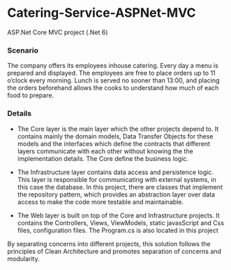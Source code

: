 # Catering-Service-ASPNet-MVC

ASP.Net Core MVC project (.Net 6)

### Scenario

The company offers its employees inhouse catering. Every day a menu is
prepared and displayed. The employees are free to place orders up to 11 o’clock every
morning. Lunch is served no sooner than 13:00, and placing the orders beforehand allows the
cooks to understand how much of each food to prepare.

### Details

* The Core layer is the main layer which the other projects depend to. It contains mainly the 
domain models, Data Transfer Objects for these models and the interfaces which
define the contracts that different layers communicate with each other without knowing the
the implementation details. The Core define the business logic.

* The Infrastructure layer contains data access and persistence logic. This layer is 
responsible for communicating with external systems, in this case the database.
In this project, there are classes that implement the repository pattern, which 
provides an abstraction layer over data access to make the code more testable and 
maintainable.

* The Web layer is built on top of the Core and Infrastructure projects. It contains
the Controllers, Views, ViewModels, static javasScript and Css files, configuration
files. The Program.cs is also located in this project

By separating concerns into different projects, this solution follows the principles
of Clean Architecture and promotes separation of concerns and modularity.
